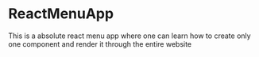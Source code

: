 # ReactMenuApp
This is a absolute react menu app where one can learn how to create only one component and render it through the entire website
